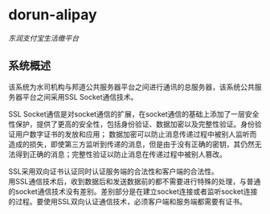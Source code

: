 # dorun-alipay
*东润支付宝生活缴平台*
## 系统概述
  该系统为水司机构与邦道公共服务器平台之间进行通讯的总服务器，该系统公共服务器平台之间采用SSL Socket通信技术。  
  
  
  SSL Socket通信是对socket通信的扩展，在socket通信的基础上添加了一层安全性保护，提供了更高的安全性，包括身份验证、数据加密以及完整性验证。身份验证用户数字证书的发放和应用；
数据加密可以防止消息传递过程中被别人监听而造成的损失，即使第三方监听到传递的消息，但是由于没有正确的密钥，其仍然无法得到正确的消息；完整性验证以防止消息在传递过程中被别人篡改。  
  
  
  SSL采用双向证书认证同时认证服务端的合法性和客户端的合法性。  
用SSL通信技术后，收到数据后和发送数据前的都不需要进行特殊的处理，与普通的socket通信技术没有差别。差别部分是在建立socket连接或者监听socket连接的过程。要使用SSL双向认证通信技术，必须客户端和服务端都需要有证书。
